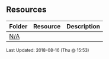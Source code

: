 ## Resources
| Folder | Resource | Description|
 | ------------|------------|------------|
 | [N/A](https://github.com/rugbyprof/4443-Mobile-Apps/tree/master/Resources/N/A) |

<sup>Last Updated: 2018-08-16 (Thu @ 15:53)</sup>